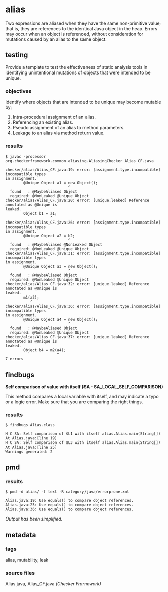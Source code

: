 # alias
Two expressions are aliased when they have the same non-primitive value; that is, they 
are references to the identical Java object in the heap. Errors may occur when an object
is referenced, without consideration for mutations caused by an alias to the same object.

## testing
Provide a template to test the effectiveness of static analysis tools in identifying 
unintentional mutations of objects that were intended to be unique.

### objectives
Identify where objects that are intended to be unique may become mutable by;
1. Intra-procedural assignment of an alias.
2. Referencing an existing alias.
3. Pseudo assignment of an alias to method parameters.
4. Leakage to an alias via method return value.


### results

```
$ javac -processor org.checkerframework.common.aliasing.AliasingChecker Alias_CF.java

checker/alias/Alias_CF.java:19: error: [assignment.type.incompatible] incompatible types 
in assignment.
        @Unique Object a1 = new Object();
                            ^
  found   : @MaybeAliased Object
  required: @NonLeaked @Unique Object
checker/alias/Alias_CF.java:20: error: [unique.leaked] Reference annotated as @Unique is 
leaked.
        Object b1 = a1;
                    ^
checker/alias/Alias_CF.java:26: error: [assignment.type.incompatible] incompatible types 
in assignment.
        @Unique Object a2 = b2;
                            ^
  found   : @MaybeAliased @NonLeaked Object
  required: @NonLeaked @Unique Object
checker/alias/Alias_CF.java:31: error: [assignment.type.incompatible] incompatible types 
in assignment.
        @Unique Object a3 = new Object();
                            ^
  found   : @MaybeAliased Object
  required: @NonLeaked @Unique Object
checker/alias/Alias_CF.java:32: error: [unique.leaked] Reference annotated as @Unique is 
leaked.
        m1(a3);
           ^
checker/alias/Alias_CF.java:36: error: [assignment.type.incompatible] incompatible types 
in assignment.
        @Unique Object a4 = new Object();
                            ^
  found   : @MaybeAliased Object
  required: @NonLeaked @Unique Object
checker/alias/Alias_CF.java:37: error: [unique.leaked] Reference annotated as @Unique is 
leaked.
        Object b4 = m2(a4);
                       ^
7 errors
```

## findbugs

**Self comparison of value with itself (SA - SA_LOCAL_SELF_COMPARISON)**

This method compares a local variable with itself, and may indicate a typo or a logic error. Make sure that you are comparing the right things.

### results

```
$ findbugs Alias.class 

H C SA: Self comparison of $L1 with itself alias.Alias.main(String[])  At Alias.java:[line 19]
H C SA: Self comparison of $L3 with itself alias.Alias.main(String[])  At Alias.java:[line 25]
Warnings generated: 2
```

## pmd

### results

```
$ pmd -d alias/ -f text -R category/java/errorprone.xml

Alias.java:19: Use equals() to compare object references.
Alias.java:25: Use equals() to compare object references.
Alias.java:36: Use equals() to compare object references.
```

*Output has been simplified.*

## metadata

### tags
alias, mutability, leak

### source files
Alias.java, Alias_CF.java _(Checker Framework)_